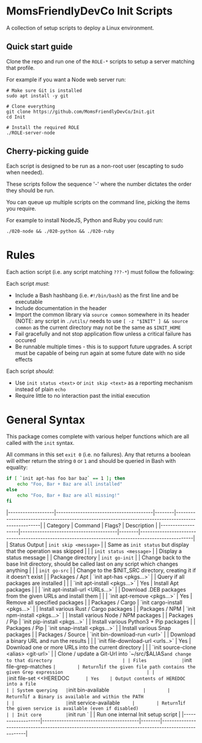 MomsFriendlyDevCo Init Scripts
==============================
A collection of setup scripts to deploy a Linux environment.


Quick start guide
-----------------
Clone the repo and run one of the `ROLE-*` scripts to setup a server matching that profile.

For example if you want a Node web server run:

	# Make sure Git is installed
	sudo apt install -y git

	# Clone everything
	git clone https://github.com/MomsFriendlyDevCo/Init.git
	cd Init

	# Install the required ROLE
	./ROLE-server-node


Cherry-picking guide
--------------------
Each script is designed to be run as a non-root user (escapting to sudo when needed).

These scripts follow the sequence '<run order>-<item>' where the number dictates the order they should be run.

You can queue up multiple scripts on the command line, picking the items you require.

For example to install NodeJS, Python and Ruby you could run:

	./020-node && ./020-python && ./020-ruby


Rules
=====
Each action script (i.e. any script matching `???-*`) must follow the following:

Each script _must_:

* Include a Bash hashbang (i.e. `#!/bin/bash`) as the first line and be executable
* Include documentation in the header
* Import the common library via `source common` somewhere in its header (NOTE: any script in `./utils/` needs to use `[ -z "$INIT" ] && source common` as the current directory may not be the same as `$INIT_HOME`
* Fail gracefully and not stop application flow unless a critical failure has occured
* Be runnable multiple times - this is to support future upgrades. A script must be capable of being run again at some future date with no side effects


Each script _should_:

* Use `init status <text>` or `init skip <text>` as a reporting mechanism instead of plain `echo`
* Require little to no interaction past the initial execution


General Syntax
==============
This package comes complete with various helper functions which are all called with the `init` syntax.

All commans in this set `exit 0` (i.e. no failures). Any that returns a boolean will either return the string `0` or `1` and should be queried in Bash with equality:

```bash
if [ `init apt-has foo bar baz` == 1 ]; then
	echo "Foo, Bar + Baz are all installed"
else
	echo "Foo, Bar + Baz are all missing!"
fi
```


|-------------------|----------------------------------------|--------|----------------------------------------------------------------------------------------------------|
| Category          | Command                                | Flags? | Description                                                                                        |
|-------------------|----------------------------------------|--------|----------------------------------------------------------------------------------------------------|
| Status Output     | `init skip <message>`                  |        | Same as `init status` but display that the operation was skipped                                   |
|                   | `init status <message>`                |        | Display a status message                                                                           |
| Change directory  | `init go-init`                         |        | Change back to the base Init directory, should be called last on any script which changes anything |
|                   | `init go-src`                          |        | Change to the $INIT_SRC directory, creating it if it doesn't exist                                 |
| Packages / Apt    | `init apt-has <pkgs...>`               |        | Query if all packages are installed                                                                |
|                   | `init apt-install <pkgs...>`           | Yes    | Install Apt packages                                                                               |
|                   | `init apt-install-url <URLs...>`       |        | Download .DEB packages from the given URLs and install them                                        |
|                   | `init apt-remove <pkgs...>`            | Yes    | Remove all specified packages                                                                      |
| Packages / Cargo  | `init cargo-install <pkgs...>`         |        | Install various Rust / Cargo packages                                                              |
| Packages / NPM    | `init npm-install <pkgs...>`           |        | Install various Node / NPM packages                                                                |
| Packages / Pip    | `init pip-install <pkgs...>`           |        | Install various Python3 + Pip packages                                                             |
| Packages / Pip    | `init snap-install <pkgs...>`          |        | Install various Snap packages                                                                      |
| Packages / Source | `init bin-download-run <url>`          |        | Download a binary URL and run the results                                                          |
|                   | `init file-download-url <urls..>`      | Yes    | Download one or more URLs into the current directory                                               |
|                   | `init source-clone <alias> <git-url>`  |        | Clone / update a Git-Url into `~/src/$ALIAS` and change to that directory                          |
| Files             | `init file-grep-matches <file> <grep>` |        | Return `1` if the given file path contains the given Grep expression                               |
|                   | `init file-set <file> <<HEREDOC`       | Yes    | Output contents of HEREDOC into a file                                                             |
| System querying   | `init bin-available <bin>`             |        | Return `1` if a Binary is available and within the PATH                                            |
|                   | `init service-available <service>`     |        | Return `1` if the given service is available (even if disabled)                                    |
| Init core         | `init run <unit>`                      |        | Run one internal Init setup script                                                                 |
|-------------------|----------------------------------------|--------|----------------------------------------------------------------------------------------------------|
